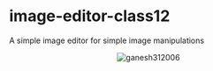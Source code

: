 # image-editor-class12
A simple image editor for simple image manipulations 
<p align="center"><img src="https://komarev.com/ghpvc/?username=ganesh312006&label=Profile%20views&color=0e75b6&style=flat" alt="ganesh312006" /></p>

